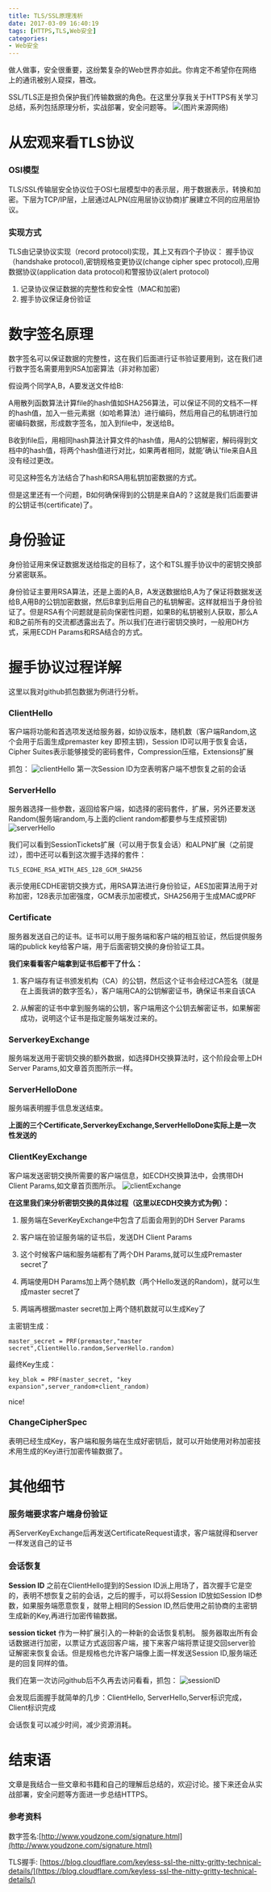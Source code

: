 ```yaml
---
title: TLS/SSL原理浅析
date: 2017-03-09 16:40:19
tags: [HTTPS,TLS,Web安全]
categories: 
- Web安全
---
```

做人做事，安全很重要，这纷繁复杂的Web世界亦如此。你肯定不希望你在网络上的通讯被别人窥探，篡改。

SSL/TLS正是担负保护我们传输数据的角色。在这里分享我关于HTTPS有关学习总结，系列包括原理分析，实战部署，安全问题等。
![](https://blog.cloudflare.com/content/images/2014/Sep/ssl_handshake_diffie_hellman.jpg)(图片来源网络)
<!--more-->

# 从宏观来看TLS协议

### OSI模型
TLS/SSL传输层安全协议位于OSI七层模型中的表示层，用于数据表示，转换和加密。下层为TCP/IP层，上层通过ALPN(应用层协议协商)扩展建立不同的应用层协议。

### 实现方式

TLS由记录协议实现（record protocol)实现，其上又有四个子协议： 握手协议（handshake protocol),密钥规格变更协议(change cipher spec protocol),应用数据协议(application data protocol)和警报协议(alert protocol)

1. 记录协议保证数据的完整性和安全性（MAC和加密)
2. 握手协议保证身份验证


# 数字签名原理

数字签名可以保证数据的完整性，这在我们后面进行证书验证要用到，这在我们进行数字签名需要用到RSA加密算法（非对称加密）

假设两个同学A,B，A要发送文件给B:

A用散列函数算法计算file的hash值如SHA256算法，可以保证不同的文档不一样的hash值，加入一些元素据（如哈希算法）进行编码，然后用自己的私钥进行加密编码数据，形成数字签名，加入到file中，发送给B。

B收到file后，用相同hash算法计算文件的hash值，用A的公钥解密，解码得到文档中的hash值，将两个hash值进行对比，如果两者相同，就能'确认'file来自A且没有经过更改。

可见这种签名方法结合了hash和RSA用私钥加密数据的方式。

但是这里还有一个问题，B如何确保得到的公钥是来自A的？这就是我们后面要讲的公钥证书(certificate)了。

# 身份验证

身份验证用来保证数据发送给指定的目标了，这个和TSL握手协议中的密钥交换部分紧密联系。

身份验证主要用RSA算法，还是上面的A,B，A发送数据给B,A为了保证将数据发送给B,A用B的公钥加密数据，然后B拿到后用自己的私钥解密。这样就相当于身份验证了。但是RSA有个问题就是前向保密性问题，如果B的私钥被别人获取，那么A和B之前所有的交流都透露出去了。所以我们在进行密钥交换时，一般用DH方式，采用ECDH Params和RSA结合的方式。


# 握手协议过程详解

这里以我对github抓包数据为例进行分析。

### ClientHello
客户端将功能和首选项发送给服务器，如协议版本，随机数（客户端Random,这个会用于后面生成premaster key 即预主钥)，Session ID可以用于恢复会话，Cipher Suites表示能够接受的密码套件，Compression压缩，Extensions扩展

抓包：
![clientHello](http://7xsi10.com1.z0.glb.clouddn.com/client.jpg)
第一次Session ID为空表明客户端不想恢复之前的会话

### ServerHello

服务器选择一些参数，返回给客户端，如选择的密码套件，扩展，另外还要发送Random(服务端random,与上面的client random都要参与生成预密钥)
![serverHello](http://7xsi10.com1.z0.glb.clouddn.com/serverSayHello.jpg)

我们可以看到SessionTickets扩展（可以用于恢复会话）和ALPN扩展（之前提过），图中还可以看到这次握手选择的套件：
```
TLS_ECDHE_RSA_WITH_AES_128_GCM_SHA256
```
表示使用ECDHE密钥交换方式，用RSA算法进行身份验证，AES加密算法用于对称加密，128表示加密强度，GCM表示加密模式，SHA256用于生成MAC或PRF
### Certificate

服务器发送自己的证书。证书可以用于服务端和客户端的相互验证，然后提供服务端的publick key给客户端，用于后面密钥交换的身份验证工具。

**我们来看看客户端拿到证书后都干了什么：**

1. 客户端存有证书颁发机构（CA）的公钥，然后这个证书会经过CA签名（就是在上面我讲的数字签名），客户端用CA的公钥解密证书，确保证书来自该CA

2. 从解密的证书中拿到服务端的公钥，客户端用这个公钥去解密证书，如果解密成功，说明这个证书是指定服务端发过来的。

### ServerkeyExchange

服务端发送用于密钥交换的额外数据，如选择DH交换算法时，这个阶段会带上DH Server Params,如文章首页图所示一样。

### ServerHelloDone
服务端表明握手信息发送结束。

**上面的三个Certificate,ServerkeyExchange,ServerHelloDone实际上是一次性发送的**

### ClientKeyExchange
客户端发送密钥交换所需要的客户端信息，如ECDH交换算法中，会携带DH Client Params,如文章首页图所示。
![clientExchange](http://7xsi10.com1.z0.glb.clouddn.com/clientExchange.jpg)

**在这里我们来分析密钥交换的具体过程（这里以ECDH交换方式为例）：**
1. 服务端在SeverKeyExchange中包含了后面会用到的DH Server Params
2. 客户端在验证服务端的证书后，发送DH Client Params

3. 这个时候客户端和服务端都有了两个DH Params,就可以生成Premaster secret了

4. 两端使用DH Params加上两个随机数（两个Hello发送的Random)，就可以生成master secret了

5. 两端再根据master secret加上两个随机数就可以生成Key了

主密钥生成：
```
master_secret = PRF(premaster,"master secret",ClientHello.random,ServerHello.random)
```
最终Key生成：
```
key_blok = PRF(master_secret, "key expansion",server_random+client_random)
```
nice!
### ChangeCipherSpec
表明已经生成Key，客户端和服务端在生成好密钥后，就可以开始使用对称加密技术用生成的Key进行加密传输数据了。

# 其他细节

### 服务端要求客户端身份验证

再ServerKeyExchange后再发送CertificateRequest请求，客户端就得和server一样发送自己的证书

### 会话恢复

**Session ID**
之前在ClientHello提到的Session ID派上用场了，首次握手它是空的，表明不想恢复之前的会话，之后的握手，可以将Session ID放如Session ID参数，如果服务端愿意恢复，就带上相同的Session ID,然后使用之前协商的主密钥生成新的Key,再进行加密传输数据。

**session ticket**
作为一种扩展引入的一种新的会话恢复机制。
服务器取出所有会话数据进行加密，以票证方式返回客户端，接下来客户端将票证提交回server验证解密来恢复会话。但是规格也允许客户端像上面一样发送Session ID,服务端还是的回复同样的值。

我们在第一次访问github后不久再去访问看看，抓包：
![sessionID](http://7xsi10.com1.z0.glb.clouddn.com/sessionID.jpg)

会发现后面握手就简单的几步：ClientHello, ServerHello,Server标识完成，Client标识完成

会话恢复可以减少时间，减少资源消耗。

# 结束语
文章是我结合一些文章和书籍和自己的理解后总结的，欢迎讨论。接下来还会从实战部署，安全问题等方面进一步总结HTTPS。

### 参考资料

数字签名:[http://www.youdzone.com/signature.html](http://www.youdzone.com/signature.html)

TLS握手: [https://blog.cloudflare.com/keyless-ssl-the-nitty-gritty-technical-details/](https://blog.cloudflare.com/keyless-ssl-the-nitty-gritty-technical-details/)




